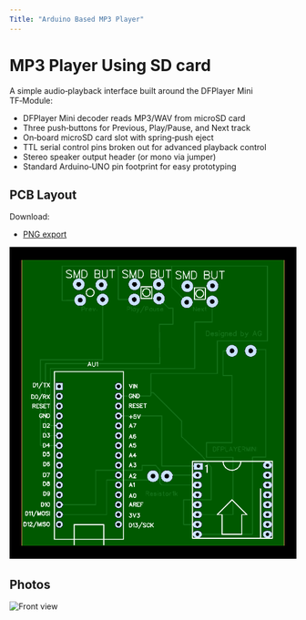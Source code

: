 ```yaml
---
Title: "Arduino Based MP3 Player"
---
```


# MP3 Player Using SD card

A simple audio‑playback interface built around the DFPlayer Mini TF‑Module:

- DFPlayer Mini decoder reads MP3/WAV from microSD card  
- Three push‑buttons for Previous, Play/Pause, and Next track  
- On‑board microSD card slot with spring‑push eject  
- TTL serial control pins broken out for advanced playback control  
- Stereo speaker output header (or mono via jumper)  
- Standard Arduino‑UNO pin footprint for easy prototyping   

## PCB Layout

 Download:
- [PNG export](pcb/PCB.png)

![PCB Layout](pcb/PCB.png)



## Photos

![Front view](images/MP3PCB.png)  

